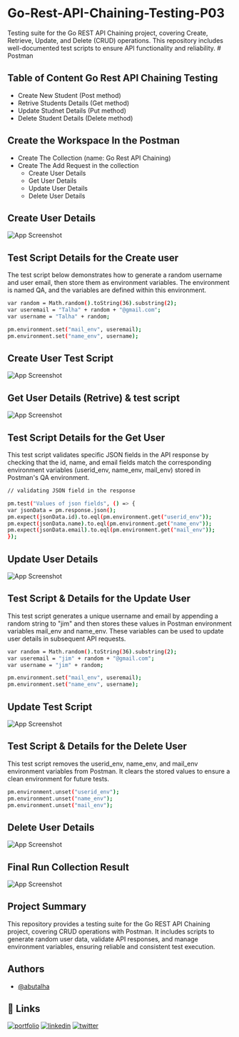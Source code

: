 
# Go-Rest-API-Chaining-Testing-P03

Testing suite for the Go REST API Chaining project, covering Create, Retrieve, Update, and Delete (CRUD) operations. This repository includes well-documented test scripts to ensure API functionality and reliability. # Postman



## Table of Content Go Rest API Chaining Testing 

- Create New Student (Post method)
- Retrive Students Details (Get method)
- Update Studnet Details (Put method)
- Delete Student Details (Delete method)




## Create the Workspace In the Postman  

- Create The Collection (name: Go Rest API Chaining)
- Create The Add Request in the collection
    - Create User Details 
    - Get User Details
    - Update User Details
    - Delete User Details



## Create User Details 

![App Screenshot](https://raw.githubusercontent.com/md-abutalha/Go-Rest-API-Chaining-Testing-P03/master/go-rest-project-screenshots/create_user-01.png)


## Test Script Details for the Create user 

The test script below demonstrates how to generate a random username and user email, then store them as environment variables. The environment is named QA, and the variables are defined within this environment.

```bash
var random = Math.random().toString(36).substring(2);
var useremail = "Talha" + random + "@gmail.com";
var username = "Talha" + random;

pm.environment.set("mail_env", useremail);
pm.environment.set("name_env", username);
```

## Create User Test Script

![App Screenshot](https://raw.githubusercontent.com/md-abutalha/Go-Rest-API-Chaining-Testing-P03/master/go-rest-project-screenshots/create_user_test_script_02.png)

## Get User Details (Retrive) & test script 

![App Screenshot](https://raw.githubusercontent.com/md-abutalha/Go-Rest-API-Chaining-Testing-P03/master/go-rest-project-screenshots/get_user_details_01.png)

## Test Script Details for the Get User  

This test script validates specific JSON fields in the API response by checking that the id, name, and email fields match the corresponding environment variables (userid_env, name_env, mail_env) stored in Postman's QA environment.

```bash
// validating JSON field in the response 

pm.test("Values of json fields", () => {
var jsonData = pm.response.json();
pm.expect(jsonData.id).to.eql(pm.environment.get("userid_env"));
pm.expect(jsonData.name).to.eql(pm.environment.get("name_env"));
pm.expect(jsonData.email).to.eql(pm.environment.get("mail_env"));
});
```

## Update User Details

![App Screenshot](https://raw.githubusercontent.com/md-abutalha/Go-Rest-API-Chaining-Testing-P03/master/go-rest-project-screenshots/update_user_details_01.png)

## Test Script & Details for the Update User 
This test script generates a unique username and email by appending a random string to "jim" and then stores these values in Postman environment variables mail_env and name_env. These variables can be used to update user details in subsequent API requests.
```bash
var random = Math.random().toString(36).substring(2);
var useremail = "jim" + random + "@gmail.com";
var username = "jim" + random;

pm.environment.set("mail_env", useremail);
pm.environment.set("name_env", username);
```
## Update Test Script 

![App Screenshot](https://raw.githubusercontent.com/md-abutalha/Go-Rest-API-Chaining-Testing-P03/master/go-rest-project-screenshots/update_user_details_script_02.png)


## Test Script & Details for the Delete User
This test script removes the userid_env, name_env, and mail_env environment variables from Postman. It clears the stored values to ensure a clean environment for future tests.

```bash
pm.environment.unset("userid_env");
pm.environment.unset("name_env");
pm.environment.unset("mail_env");
```

## Delete User Details 

![App Screenshot](https://raw.githubusercontent.com/md-abutalha/Go-Rest-API-Chaining-Testing-P03/master/go-rest-project-screenshots/delete_user_details_01.png)

## Final Run Collection Result
![App Screenshot](https://raw.githubusercontent.com/md-abutalha/Go-Rest-API-Chaining-Testing-P03/master/go-rest-project-screenshots/final_run_collection_result.png)

## Project Summary

This repository provides a testing suite for the Go REST API Chaining project, covering CRUD operations with Postman. It includes scripts to generate random user data, validate API responses, and manage environment variables, ensuring reliable and consistent test execution.

## Authors

- [@abutalha](https://github.com/md-abutalha)


## 🔗 Links
[![portfolio](https://img.shields.io/badge/my_portfolio-000?style=for-the-badge&logo=ko-fi&logoColor=white)](https://github.com/md-abutalha)
[![linkedin](https://img.shields.io/badge/linkedin-0A66C2?style=for-the-badge&logo=linkedin&logoColor=white)](https://www.linkedin.com/in/abu-talha1/)
[![twitter](https://img.shields.io/badge/twitter-1DA1F2?style=for-the-badge&logo=twitter&logoColor=white)](https://x.com/abu_talha0x)


